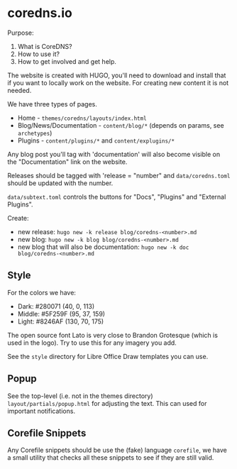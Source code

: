 # coredns.io

Purpose:

1. What is CoreDNS?
1. How to use it?
1. How to get involved and get help.

The website is created with HUGO, you'll need to download and install that if you want to locally
work on the website. For creating new content it is not needed.

We have three types of pages.

* Home - `themes/coredns/layouts/index.html`
* Blog/News/Documentation - `content/blog/*` (depends on params, see `archetypes`)
* Plugins - `content/plugins/*` and `content/explugins/*`

Any blog post you'll tag with 'documentation' will also become visible on the "Documentation"
link on the website.

Releases should be tagged with 'release = "number" and `data/coredns.toml` should be updated
with the number.

`data/subtext.toml` controls the buttons for "Docs", "Plugins" and "External Plugins".

Create:

* new release: `hugo new -k release blog/coredns-<number>.md`
* new blog: `hugo new -k blog blog/coredns-<number>.md`
* new blog that will also be documentation: `hugo new -k doc blog/coredns-<number>.md`

## Style

For the colors we have:

* Dark: #280071   (40, 0, 113)
* Middle: #5F259F (95, 37, 159)
* Light: #8246AF  (130, 70, 175)

The open source font Lato is very close to Brandon Grotesque (which is used in the logo). Try to use
this for any imagery you add.

See the `style` directory for Libre Office Draw templates you can use.

## Popup

See the top-level (i.e. not in the themes directory) `layout/partials/popup.html` for adjusting the
text. This can used for important notifications.

## Corefile Snippets

Any Corefile snippets should be use the (fake) language `corefile`, we have a small utility that
checks all these snippets to see if they are still valid.
